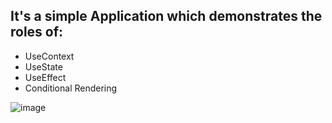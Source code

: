 ## It's a simple Application which demonstrates the roles of:
  - UseContext
  - UseState
  - UseEffect
  - Conditional Rendering

![image](https://user-images.githubusercontent.com/94747922/155252625-284c09e1-c356-4bbb-a7eb-0b20cec8393b.png)
